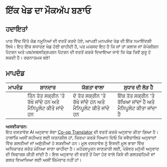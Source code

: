 <!--
CO_OP_TRANSLATOR_METADATA:
{
  "original_hash": "009bdedee9cc82988264be8cb31f9bf4",
  "translation_date": "2025-08-25T22:33:26+00:00",
  "source_file": "6-space-game/1-introduction/assignment.md",
  "language_code": "pa"
}
-->
# ਇੱਕ ਖੇਡ ਦਾ ਮੌਕਅੱਪ ਬਣਾਓ

## ਹਦਾਇਤਾਂ

ਪਾਠ ਵਿੱਚ ਦਿੱਤੇ ਕੋਡ ਨਮੂਨਿਆਂ ਦੀ ਵਰਤੋਂ ਕਰਦੇ ਹੋਏ, ਆਪਣੀ ਮਨਪਸੰਦ ਖੇਡ ਦੀ ਇੱਕ ਨਮਾਇੰਦਗੀ ਲਿਖੋ। ਇਹ ਇੱਕ ਸਧਾਰਣ ਖੇਡ ਹੋਣੀ ਚਾਹੀਦੀ ਹੈ, ਪਰ ਮਕਸਦ ਇਹ ਹੈ ਕਿ ਜਾਂ ਤਾਂ ਕਲਾਸ ਜਾਂ ਕੰਪੋਜ਼ੀਸ਼ਨ ਪੈਟਰਨ ਅਤੇ ਪਬ/ਸਬਸਕ੍ਰਿਪਸ਼ਨ ਪੈਟਰਨ ਦੀ ਵਰਤੋਂ ਕਰਕੇ ਦਿਖਾਇਆ ਜਾਵੇ ਕਿ ਖੇਡ ਕਿਵੇਂ ਸ਼ੁਰੂ ਹੋ ਸਕਦੀ ਹੈ। ਰਚਨਾਤਮਕ ਬਣੋ!

## ਮਾਪਦੰਡ

| ਮਾਪਦੰਡ | ਸ਼ਾਨਦਾਰ                                               | ਯੋਗਤਾ ਵਾਲਾ                                              | ਸੁਧਾਰ ਦੀ ਲੋੜ ਹੈ                                   |
| -------- | ------------------------------------------------------- | ----------------------------------------------------- | --------------------------------------------------- |
|          | ਤਿੰਨ ਤੱਤ ਸਕ੍ਰੀਨ 'ਤੇ ਰੱਖੇ ਜਾਂਦੇ ਹਨ ਅਤੇ ਮੈਨਿਪੂਲੇਟ ਕੀਤੇ ਜਾਂਦੇ ਹਨ | ਦੋ ਤੱਤ ਸਕ੍ਰੀਨ 'ਤੇ ਰੱਖੇ ਜਾਂਦੇ ਹਨ ਅਤੇ ਮੈਨਿਪੂਲੇਟ ਕੀਤੇ ਜਾਂਦੇ ਹਨ | ਇੱਕ ਤੱਤ ਸਕ੍ਰੀਨ 'ਤੇ ਰੱਖਿਆ ਜਾਂਦਾ ਹੈ ਅਤੇ ਮੈਨਿਪੂਲੇਟ ਕੀਤਾ ਜਾਂਦਾ ਹੈ |

**ਅਸਵੀਕਾਰਨ:**  
ਇਹ ਦਸਤਾਵੇਜ਼ AI ਅਨੁਵਾਦ ਸੇਵਾ [Co-op Translator](https://github.com/Azure/co-op-translator) ਦੀ ਵਰਤੋਂ ਕਰਕੇ ਅਨੁਵਾਦ ਕੀਤਾ ਗਿਆ ਹੈ। ਹਾਲਾਂਕਿ ਅਸੀਂ ਸਹੀਅਤ ਲਈ ਯਤਨਸ਼ੀਲ ਹਾਂ, ਕਿਰਪਾ ਕਰਕੇ ਧਿਆਨ ਦਿਓ ਕਿ ਸਵੈਚਾਲਿਤ ਅਨੁਵਾਦਾਂ ਵਿੱਚ ਗਲਤੀਆਂ ਜਾਂ ਅਸੁੱਤੀਆਂ ਹੋ ਸਕਦੀਆਂ ਹਨ। ਮੂਲ ਦਸਤਾਵੇਜ਼ ਨੂੰ ਇਸਦੀ ਮੂਲ ਭਾਸ਼ਾ ਵਿੱਚ ਅਧਿਕਾਰਤ ਸਰੋਤ ਮੰਨਿਆ ਜਾਣਾ ਚਾਹੀਦਾ ਹੈ। ਮਹੱਤਵਪੂਰਨ ਜਾਣਕਾਰੀ ਲਈ, ਪੇਸ਼ੇਵਰ ਮਨੁੱਖੀ ਅਨੁਵਾਦ ਦੀ ਸਿਫਾਰਸ਼ ਕੀਤੀ ਜਾਂਦੀ ਹੈ। ਇਸ ਅਨੁਵਾਦ ਦੀ ਵਰਤੋਂ ਤੋਂ ਪੈਦਾ ਹੋਣ ਵਾਲੇ ਕਿਸੇ ਵੀ ਗਲਤਫਹਿਮੀ ਜਾਂ ਗਲਤ ਵਿਆਖਿਆ ਲਈ ਅਸੀਂ ਜ਼ਿੰਮੇਵਾਰ ਨਹੀਂ ਹਾਂ।